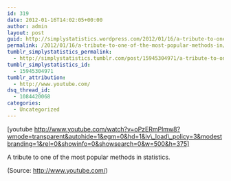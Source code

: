 ```yaml
---
id: 319
date: 2012-01-16T14:02:05+00:00
author: admin
layout: post
guid: http://simplystatistics.wordpress.com/2012/01/16/a-tribute-to-one-of-the-most-popular-methods-in
permalink: /2012/01/16/a-tribute-to-one-of-the-most-popular-methods-in/
tumblr_simplystatistics_permalink:
  - http://simplystatistics.tumblr.com/post/15945304971/a-tribute-to-one-of-the-most-popular-methods-in
tumblr_simplystatistics_id:
  - 15945304971
tumblr_attribution:
  - http://www.youtube.com/
dsq_thread_id:
  - 1084420068
categories:
  - Uncategorized
---
```

[youtube http://www.youtube.com/watch?v=oPzERmPlmw8?wmode=transparent&autohide=1&egm=0&hd=1&iv\_load\_policy=3&modestbranding=1&rel=0&showinfo=0&showsearch=0&w=500&h=375]

A tribute to one of the most popular methods in statistics.

<div class="attribution">
  (<span>Source:</span> <a href="http://www.youtube.com/">http://www.youtube.com/</a>)
</div>